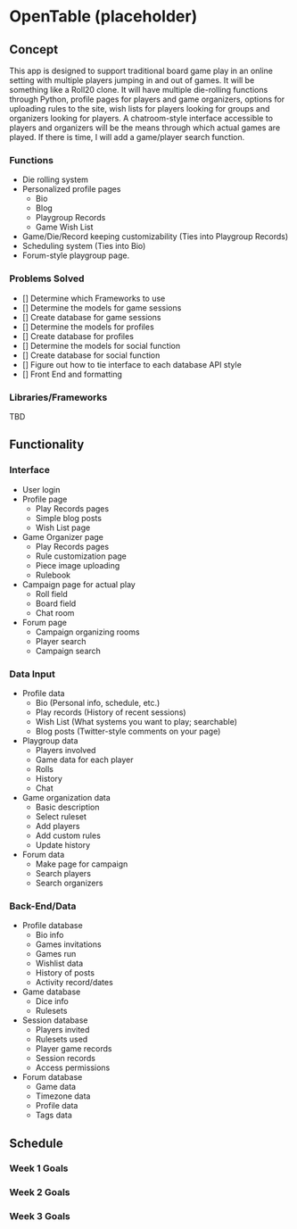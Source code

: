 # OpenTable (placeholder)

## Concept
This app is designed to support traditional board game play in an online setting with multiple players jumping in and out of games. It will be something like a Roll20 clone. It will have multiple die-rolling functions through Python, profile pages for players and game organizers, options for uploading rules to the site, wish lists for players looking for groups and organizers looking for players. A chatroom-style interface accessible to players and organizers will be the means through which actual games are played. If there is time, I will add a game/player search function.

### Functions
* Die rolling system
* Personalized profile pages
  - Bio
  - Blog
  - Playgroup Records
  - Game Wish List
* Game/Die/Record keeping customizability (Ties into Playgroup Records)
* Scheduling system (Ties into Bio)
* Forum-style playgroup page.

### Problems Solved
- [] Determine which Frameworks to use
- [] Determine the models for game sessions
- [] Create database for game sessions
- [] Determine the models for profiles
- [] Create database for profiles
- [] Determine the models for social function
- [] Create database for social function
- [] Figure out how to tie interface to each database API style
- [] Front End and formatting

### Libraries/Frameworks
TBD

## Functionality

### Interface
* User login
* Profile page
  - Play Records pages
  - Simple blog posts
  - Wish List page
* Game Organizer page
  - Play Records pages
  - Rule customization page
  - Piece image uploading
  - Rulebook
* Campaign page for actual play
  - Roll field
  - Board field
  - Chat room
* Forum page
  - Campaign organizing rooms
  - Player search
  - Campaign search

### Data Input
* Profile data
  - Bio (Personal info, schedule, etc.)
  - Play records (History of recent sessions)
  - Wish List (What systems you want to play; searchable)
  - Blog posts (Twitter-style comments on your page)
* Playgroup data
  - Players involved
  - Game data for each player
  - Rolls
  - History
  - Chat
* Game organization data
  - Basic description
  - Select ruleset
  - Add players
  - Add custom rules
  - Update history
* Forum data
  - Make page for campaign
  - Search players
  - Search organizers

### Back-End/Data
* Profile database
  - Bio info
  - Games invitations
  - Games run
  - Wishlist data
  - History of posts
  - Activity record/dates
* Game database
  - Dice info
  - Rulesets
* Session database
  - Players invited
  - Rulesets used
  - Player game records
  - Session records
  - Access permissions
* Forum database
  - Game data
  - Timezone data
  - Profile data
  - Tags data

## Schedule

### Week 1 Goals

### Week 2 Goals

### Week 3 Goals
